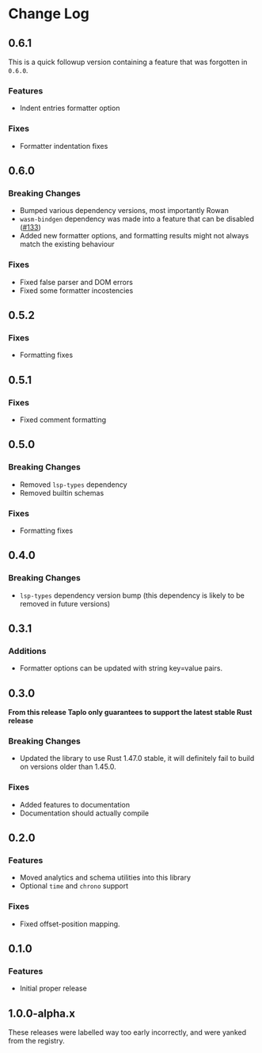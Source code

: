 # Change Log

## 0.6.1

This is a quick followup version containing a feature that was forgotten in `0.6.0`.

### Features

- Indent entries formatter option

### Fixes

- Formatter indentation fixes

## 0.6.0

### Breaking Changes

- Bumped various dependency versions, most importantly Rowan
- `wasm-bindgen` dependency was made into a feature that can be disabled ([#133](https://github.com/tamasfe/taplo/pull/133))
- Added new formatter options, and formatting results might not always match the existing behaviour

### Fixes

- Fixed false parser and DOM errors
- Fixed some formatter incostencies

## 0.5.2

### Fixes

- Formatting fixes

## 0.5.1

### Fixes

- Fixed comment formatting

## 0.5.0

### Breaking Changes

- Removed `lsp-types` dependency
- Removed builtin schemas

### Fixes

- Formatting fixes

## 0.4.0

### Breaking Changes

- `lsp-types` dependency version bump (this dependency is likely to be removed in future versions)

## 0.3.1

### Additions
- Formatter options can be updated with string key=value pairs.

## 0.3.0

**From this release Taplo only guarantees to support the latest stable Rust release**

### Breaking Changes

- Updated the library to use Rust 1.47.0 stable, it will definitely fail to build on versions older than 1.45.0.

### Fixes
- Added features to documentation
- Documentation should actually compile

## 0.2.0

### Features
- Moved analytics and schema utilities into this library
- Optional `time` and `chrono` support

### Fixes

- Fixed offset-position mapping.

## 0.1.0

### Features

- Initial proper release

## 1.0.0-alpha.x

These releases were labelled way too early incorrectly, and were yanked from the registry.
